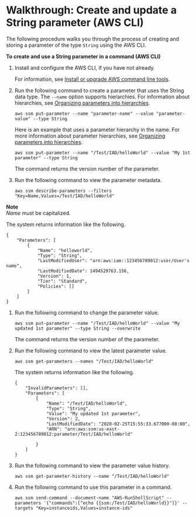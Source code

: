 # Walkthrough: Create and update a String parameter \(AWS CLI\)<a name="sysman-paramstore-cli"></a>

The following procedure walks you through the process of creating and storing a parameter of the type `String` using the AWS CLI\.

**To create and use a String parameter in a command \(AWS CLI\)**

1. Install and configure the AWS CLI, if you have not already\.

   For information, see [Install or upgrade AWS command line tools](getting-started-cli.md)\.

1. Run the following command to create a parameter that uses the String data type\. The `--name` option supports hierarchies\. For information about hierarchies, see [Organizing parameters into hierarchies](sysman-paramstore-su-organize.md)\.

   ```
   aws ssm put-parameter --name "parameter-name" --value "parameter-value" --type String
   ```

   Here is an example that uses a parameter hierarchy in the name\. For more information about parameter hierarchies, see [Organizing parameters into hierarchies](sysman-paramstore-su-organize.md)\.

   ```
   aws ssm put-parameter --name "/Test/IAD/helloWorld" --value "My 1st parameter" --type String
   ```

   The command returns the version number of the parameter\.

1. Run the following command to view the parameter metadata\.

   ```
   aws ssm describe-parameters --filters "Key=Name,Values=/Test/IAD/helloWorld"
   ```
**Note**  
*Name* must be capitalized\.

   The system returns information like the following\.

   ```
   {
       "Parameters": [
           {
               "Name": "helloworld",
               "Type": "String",
               "LastModifiedUser": "arn:aws:iam::123456789012:user/User's name",
               "LastModifiedDate": 1494529763.156,
               "Version": 1,
               "Tier": "Standard",
               "Policies": []           
           }
       ]
   }
   ```

1. Run the following command to change the parameter value\.

   ```
   aws ssm put-parameter --name "/Test/IAD/helloWorld" --value "My updated 1st parameter" --type String --overwrite
   ```

   The command returns the version number of the parameter\.

1. Run the following command to view the latest parameter value\.

   ```
   aws ssm get-parameters --names "/Test/IAD/helloWorld"
   ```

   The system returns information like the following\.

   ```
   {
       "InvalidParameters": [],
       "Parameters": [
           {            
               "Name": "/Test/IAD/helloWorld",
               "Type": "String",
               "Value": "My updated 1st parameter",
               "Version": 2,
               "LastModifiedDate": "2020-02-25T15:55:33.677000-08:00",
               "ARN": "arn:aws:ssm:us-east-2:123456789012:parameter/Test/IAD/helloWorld"
               
           }
       ]
   }
   ```

1. Run the following command to view the parameter value history\.

   ```
   aws ssm get-parameter-history --name "/Test/IAD/helloWorld"
   ```

1. Run the following command to use this parameter in a command\.

   ```
   aws ssm send-command --document-name "AWS-RunShellScript" --parameters '{"commands":["echo {{ssm:/Test/IAD/helloWorld}}"]}' --targets "Key=instanceids,Values=instance-ids"
   ```